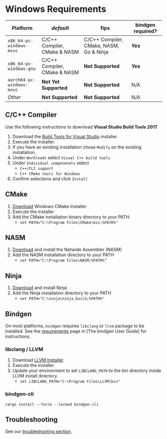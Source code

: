 # Windows Requirements

| Platform                  | *default*                    | **fips**                                | bindgen required? |
|---------------------------|------------------------------|-----------------------------------------|-------------------|
| `x86_64-pc-windows-msvc`  | C/C++ Compiler, CMake & NASM | C/C++ Compiler, CMake, NASM, Go & Ninja | **_Yes_**         | 
| `x86_64-pc-windows-gnu`   | C/C++ Compiler, CMake & NASM | **Not Supported**                       | **_Yes_**         |
| `aarch64-pc-windows-msvc` | **Not Yet Supported**        | **Not Supported**                       | N/A               |
| _Other_                   | **Not Supported**            | **Not Supported**                       | N/A               |

## C/C++ Compiler

Use the following instructions to download **Visual Studio Build Tools 2017**.

1. Download the [Build Tools for Visual Studio][WIN_TOOLS] installer.
2. Execute the installer.
3. If you have an existing installation chose `Modify` on the existing installation.
4. Under `Workloads` select `Visual C++ build tools`
5. Under `Individual componenets` select
    * `C++/CLI support`
    * `C++ CMake tools for Windows`
6. Confirm selections and click `Install`

## CMake

1. [Download](https://cmake.org/download/) Windows CMake Installer
2. Execute the installer
3. Add the CMake installation binary directory to your PATH.
    * `set PATH="C:\Program Files\CMake\bin;%PATH%"`

## NASM

1. [Download](https://nasm.us/) and install the Netwide Assembler (NASM)
2. Add the NASM installation directory to your PATH
    * `set PATH="C:\Program Files\NASM;%PATH%"`

## Ninja

1. [Download](https://github.com/ninja-build/ninja/releases) and install Ninja
2. Add the Ninja installation directory to your PATH
    * `set PATH="C:\ninja\ninja_build;%PATH%"`

## Bindgen

On most platforms, `bindgen` requires `libclang` or `llvm` package to be installed.
See the [requirements](https://rust-lang.github.io/rust-bindgen/requirements.html) page in
[The bindgen User Guide] for instructions.

### libclang / LLVM

1. Download [LLVM Installer](https://github.com/llvm/llvm-project/releases/tag/llvmorg-15.0.6)
2. Execute the installer
3. Update your environment to set `LIBCLANG_PATH` to the bin directory inside LLVM install directory.
    * `set LIBCLANG_PATH="C:\Program Files\LLVM\bin"`

### bindgen-cli

```shell
cargo install --force --locked bindgen-cli
```

## Troubleshooting

See our [troubleshooting section](../resources.md#troubleshooting).

[WIN_TOOLS]: https://aka.ms/vs/17/release/vs_BuildTools.exe
